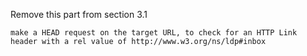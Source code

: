 Remove this part from section 3.1

`
make a HEAD request on the target URL, to check for an HTTP Link header with a rel value of http://www.w3.org/ns/ldp#inbox
`

